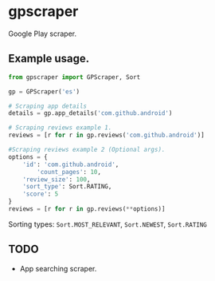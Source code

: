 # gpscraper

Google Play scraper.

## Example usage.

```python
from gpscraper import GPScraper, Sort

gp = GPScraper('es')

# Scraping app details
details = gp.app_details('com.github.android')

# Scraping reviews example 1.
reviews = [r for r in gp.reviews('com.github.android')]

#Scraping reviews example 2 (Optional args).
options = {
	'id': 'com.github.android',
        'count_pages': 10,
	'review_size': 100,
	'sort_type': Sort.RATING,
	'score': 5
}
reviews = [r for r in gp.reviews(**options)]
```

Sorting types: `Sort.MOST_RELEVANT`, `Sort.NEWEST`, `Sort.RATING`


## TODO
- App searching scraper.
